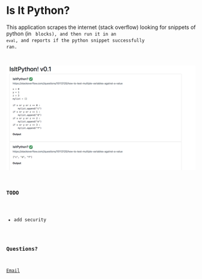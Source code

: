 # Is It Python?

This application scrapes the internet (stack overflow) looking for snippets of python (in <code> blocks), and then run it in an `eval`, and reports if the python snippet successfully ran.

![Alt text](img/isitpython.png?raw=true "Title")

### TODO
* add security

### Questions?

[Email](mailto:mybutt)
